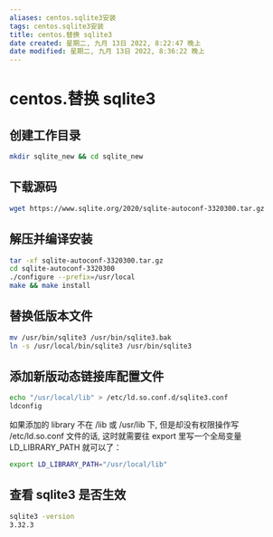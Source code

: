 ```yaml
---
aliases: centos.sqlite3安装
tags: centos.sqlite3安装
title: centos.替换 sqlite3
date created: 星期二, 九月 13日 2022, 8:22:47 晚上
date modified: 星期二, 九月 13日 2022, 8:36:22 晚上
---
```


# centos.替换 sqlite3

## 创建工作目录

```bash
mkdir sqlite_new && cd sqlite_new
```

## 下载源码

```bash
wget https://www.sqlite.org/2020/sqlite-autoconf-3320300.tar.gz
```

## 解压并编译安装

```bash
tar -xf sqlite-autoconf-3320300.tar.gz
cd sqlite-autoconf-3320300
./configure --prefix=/usr/local
make && make install
```

## 替换低版本文件

```bash
mv /usr/bin/sqlite3 /usr/bin/sqlite3.bak
ln -s /usr/local/bin/sqlite3 /usr/bin/sqlite3
```

## 添加新版动态链接库配置文件

```bash
echo "/usr/local/lib" > /etc/ld.so.conf.d/sqlite3.conf
ldconfig
```

如果添加的 library 不在 /lib 或 /usr/lib 下, 但是却没有权限操作写 /etc/ld.so.conf 文件的话, 这时就需要往 export 里写一个全局变量 LD_LIBRARY_PATH 就可以了：

```bash
export LD_LIBRARY_PATH="/usr/local/lib"
```

## 查看 sqlite3 是否生效

```bash
sqlite3 -version
3.32.3
```
